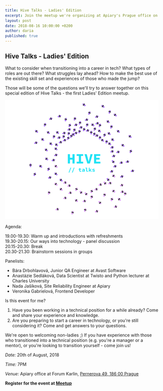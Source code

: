 ```yaml
---
title: Hive Talks - Ladies' Edition
excerpt: Join the meetup we're organizing at Apiary's Prague office on 20th of August
layout: post
date: 2018-08-16 10:00:00 +0200
author: daria
published: true
---
```


## Hive Talks - Ladies' Edition

What to consider when transitioning into a career in tech? What types of roles are out there? What struggles lay ahead? How to make the best use of the existing skill set and experiences of those who made the jump?

Those will be some of the questions we'll try to answer together on this special edition of Hive Talks - the first Ladies' Edition meetup.

![Hive Talks](/images/2018-02-19-Hive-Talks-Security/2018-02-19-Hive-Talks-Logo.png)

Agenda:

19.00-19.30: Warm up and introductions with refreshments  
19.30-20.15: Our ways into technology - panel discussion  
20.15-20.30: Break  
20.30-21.30: Brainstorm sessions in groups

Panelists:

- Bára Drbohlavová, Junior QA Engineer at Avast Software
- Anastázie Sedláková, Data Scientist at Twisto and Python lecturer at Charles University
- Nada Jašíková, Site Reliability Engineer at Apiary
- Veronika Gabrielová, Frontend Developer

Is this event for me?

1. Have you been working in a technical position for a while already? Come and share your experience and knowledge.
2. Are you preparing to start a career in technology, or you're still considering it? Come and get answers to your questions.

We're open to welcoming non-ladies ;) If you have experience with those who transitioned into a technical position (e.g. you're a manager or a mentor), or you're looking to transition yourself - come join us!

*Date:* 20th of August, 2018

*Time:* 7PM

*Venue:* Apiary office at Forum Karlin, [Pernerova 49, 186 00 Prague](https://goo.gl/maps/Eje2hx6jPCL2)

**Register for the event at [Meetup](https://www.meetup.com/apiaryio/events/253206183/)**




